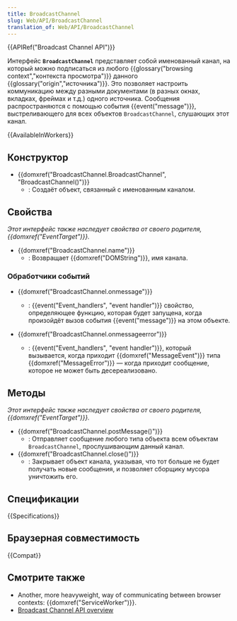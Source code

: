 ```yaml
---
title: BroadcastChannel
slug: Web/API/BroadcastChannel
translation_of: Web/API/BroadcastChannel
---
```

{{APIRef("Broadcast Channel API")}}

Интерфейс **`BroadcastChannel`** представляет собой именованный канал, на который можно подписаться из любого {{glossary("browsing context","контекста просмотра")}} данного {{glossary("origin","источника")}}. Это позволяет настроить коммуникацию между разными документами (в разных окнах, вкладках, фреймах и т.д.) одного источника. Сообщения распространяются с помощью события {{event("message")}}, выстреливающего для всех объектов `BroadcastChannel`, слушающих этот канал.

{{AvailableInWorkers}}

## Конструктор

- {{domxref("BroadcastChannel.BroadcastChannel", "BroadcastChannel()")}}
  - : Создаёт объект, связанный с именованным каналом.

## Свойства

_Этот интерфейс также наследует свойства от своего родителя, {{domxref("EventTarget")}}._

- {{domxref("BroadcastChannel.name")}}
  - : Возвращает {{domxref("DOMString")}}, имя канала.

### Обработчики событий

- {{domxref("BroadcastChannel.onmessage")}}

  - : {{event("Event_handlers", "event handler")}} свойство, определяющее функцию, которая будет запущена, когда произойдёт вызов события {{event("message")}} на этом объекте.

- {{domxref("BroadcastChannel.onmessageerror")}}
  - : {{event("Event_handlers", "event handler")}}, который вызывается, когда приходит {{domxref("MessageEvent")}} типа {{domxref("MessageError")}} — когда приходит сообщение, которое не может быть десереализовано.

## Методы

_Этот интерфейс также наследует свойства от своего родителя,{{domxref("EventTarget")}}._

- {{domxref("BroadcastChannel.postMessage()")}}
  - : Отправляет сообщение любого типа объекта всем объектам `BroadcastChannel`, прослушивающим данный канал.
- {{domxref("BroadcastChannel.close()")}}
  - : Закрывает объект канала, указывая, что тот больше не будет получать новые сообщения, и позволяет сборщику мусора уничтожить его.

## Спецификации

{{Specifications}}

## Браузерная совместимость

{{Compat}}

## Смотрите также

- Another, more heavyweight, way of communicating between browser contexts: {{domxref("ServiceWorker")}}.
- [Broadcast Channel API overview](/ru/docs/Web/API/Broadcast_Channel_API)
